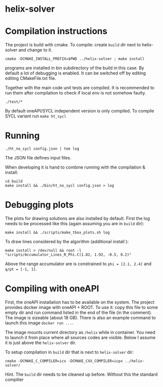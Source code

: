 # helix-solver

# Compilation instructions
The project is build with cmake.
To compile: create `build` dir next to helix-solver and change to it.
```
cmake -DCMAKE_INSTALL_PREFIX=$PWD ../helix-solver ; make install
```
programs are installed in bin subdirectory of the build in this case.
By default a lot of debugging is enabled.
It can be switched off by editing editing CMakeFile.txt file.

Together with the main code unit tests are compiled.
It is recommended to run them after compilation to check if local env is not somehow faulty.
```
./test/*
```

By default oneAPI/SYCL independent version is only compiled.
To compile SYCL variant run `make ht_sycl`

# Running
```
./ht_no_sycl config.json | tee log
```
The JSON file defines input files.

When developing it is hand to combine running with the compilation & install:
```
cd build
make install && ./bin/ht_no_sycl config.json > log
```

# Debugging plots
The plots for drawing solutions are also installed by default.
First the log needs to be processed like this (again assuming you are in `build` dir):
```
make install && ./scripts/make_tbox_plots.sh log
```
To draw lines considered by the algorithm (additional install ):
```
make install > /dev/null && root -l "scripts/Accumulator_Lines_R_Phi.C(1.82, 1.92, -0.5, 0.2)"
```
Above the range accumulator are is constrained to `phi = [2.1, 2.4]` and `q/pt = [-1, 1]`.


# Compiling with oneAPI
First, the oneAPI installation has to be available on the system.
The project provides docker image with oneAPI + ROOT.
To use it: copy this file to some empty dir and run command listed in the end of the file (in the comment). The image is sizeable (about 18 GB).
There is also an example command to launch this image `docker run ...`.

The image mounts current directory as `/helix` while in container. You need to launch it from place where all sources codes are visible. Below I assume it is just above the `helix-solver` dir.

To setup compilation in `build` dir that is next to `helix-solver` dir:
```
cmake -DCMAKE_C_COMPILER=icx -DCMAKE_CXX_COMPILER=icpx ../helix-solver/
```
Hint. The `build` dir needs to be cleaned up before. Without this the standard compliler



